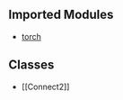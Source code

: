 ## Imported Modules
- [torch](https://pytorch.org/docs/stable/index.html)

## Classes
- [[Connect2]]